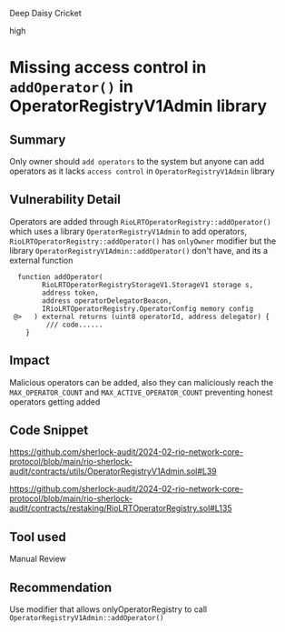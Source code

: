 Deep Daisy Cricket

high

# Missing access control in `addOperator()` in OperatorRegistryV1Admin library

## Summary
Only owner should `add operators` to the system but anyone can add operators as it lacks `access control` in `OperatorRegistryV1Admin` library

## Vulnerability Detail
Operators are added through `RioLRTOperatorRegistry::addOperator()` which uses a library `OperatorRegistryV1Admin` to add operators, `RioLRTOperatorRegistry::addOperator()` has `onlyOwner` modifier but the library `OperatorRegistryV1Admin::addOperator()` don't have, and its a external function
```solidity
  function addOperator(
        RioLRTOperatorRegistryStorageV1.StorageV1 storage s,
        address token,
        address operatorDelegatorBeacon,
        IRioLRTOperatorRegistry.OperatorConfig memory config
 @>   ) external returns (uint8 operatorId, address delegator) {
         /// code......
    }
```

## Impact
Malicious operators can be added, also they can maliciously reach the `MAX_OPERATOR_COUNT` and `MAX_ACTIVE_OPERATOR_COUNT` preventing honest operators getting added

## Code Snippet
https://github.com/sherlock-audit/2024-02-rio-network-core-protocol/blob/main/rio-sherlock-audit/contracts/utils/OperatorRegistryV1Admin.sol#L39

https://github.com/sherlock-audit/2024-02-rio-network-core-protocol/blob/main/rio-sherlock-audit/contracts/restaking/RioLRTOperatorRegistry.sol#L135

## Tool used
Manual Review

## Recommendation
Use modifier that allows onlyOperatorRegistry to call `OperatorRegistryV1Admin::addOperator()`